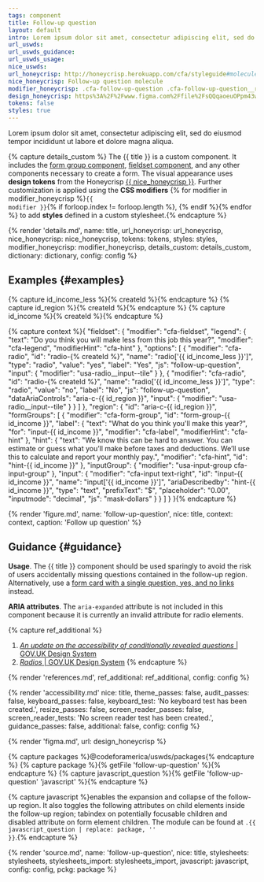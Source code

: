 ```yaml
---
tags: component
title: Follow-up question
layout: default
intro: Lorem ipsum dolor sit amet, consectetur adipiscing elit, sed do eiusmod tempor incididunt ut labore et dolore magna aliqua.
url_uswds:
url_uswds_guidance:
url_uswds_usage:
nice_uswds:
url_honeycrisp: http://honeycrisp.herokuapp.com/cfa/styleguide#molecules-follow_up_question
nice_honeycrisp: Follow-up question molecule
modifier_honeycrisp: .cfa-follow-up-question .cfa-follow-up-question__region
design_honeycrisp: https%3A%2F%2Fwww.figma.com%2Ffile%2FsQQqaoeuOPpm43wLlYfyEo%2FHoneycrisp-Design-System%3Ftype%3Ddesign%26node-id%3D6133%253A872%26mode%3Ddesign%26t%3DQEm097LeMZdJHFUX-1
tokens: false
styles: true
---
```


<!-- INTRO -->

Lorem ipsum dolor sit amet, consectetur adipiscing elit, sed do eiusmod tempor incididunt ut labore et dolore magna aliqua.

<!-- DETAILS -->

{% capture details_custom %}
The {{ title }} is a custom component. It includes the <a href="{{ config.baseUrl }}components/form-group/">form group component</a>, <a href="{{ config.baseUrl }}/components/fieldset">fieldset component</a>, and any other components necessary to create a form. The visual appearance uses <b>design tokens</b> from the Honeycrisp <a href="http://honeycrisp.herokuapp.com/cfa/styleguide#molecules-form_group" target="_blank" rel="noopener nofollow" class="usa-link--external">{{ nice_honeycrisp }}</a>. Further customization is applied using the <b>CSS modifiers</b> {% for modifier in modifier_honeycrisp %}<code>{{ modifier }}</code>{% if forloop.index != forloop.length %}, {% endif %}{% endfor %} to add <b>styles</b> defined in a custom stylesheet.{% endcapture %}

{% render 'details.md',
  name: title,
  url_honeycrisp: url_honeycrisp,
  nice_honeycrisp: nice_honeycrisp,
  tokens: tokens,
  styles: styles,
  modifier_honeycrisp: modifier_honeycrisp,
  details_custom: details_custom,
  dictionary: dictionary,
  config: config %}

<!-- EXAMPLES -->

## Examples {#examples}

{% capture id_income_less %}{% createId %}{% endcapture %}
{% capture id_region %}{% createId %}{% endcapture %}
{% capture id_income %}{% createId %}{% endcapture %}

{% capture context %}{
  "fieldset": {
    "modifier": "cfa-fieldset",
    "legend": {
      "text": "Do you think you will make less from this job this year?",
      "modifier": "cfa-legend",
      "modifierHint": "cfa-hint"
    },
    "options": [
      {
        "modifier": "cfa-radio",
        "id": "radio-{% createId %}",
        "name": "radio['{{ id_income_less }}']",
        "type": "radio",
        "value": "yes",
        "label": "Yes",
        "js": "follow-up-question",
        "input": {
          "modifier": "usa-radio__input--tile"
        }
      },
      {
        "modifier": "cfa-radio",
        "id": "radio-{% createId %}",
        "name": "radio['{{ id_income_less }}']",
        "type": "radio",
        "value": "no",
        "label": "No",
        "js": "follow-up-question",
        "dataAriaControls": "aria-c-{{ id_region }}",
        "input": {
          "modifier": "usa-radio__input--tile"
        }
      }
    ]
  },
  "region": {
    "id": "aria-c-{{ id_region }}",
    "formGroups": [
      {
        "modifier": "cfa-form-group",
        "id": "form-group-{{ id_income }}",
        "label": {
          "text": "What do you think you'll make this year?",
          "for": "input-{{ id_income }}",
          "modifier": "cfa-label",
          "modifierHint": "cfa-hint"
        },
        "hint": {
          "text": "We know this can be hard to answer. You can estimate or guess what you’ll make before taxes and deductions. We’ll use this to calculate and report your monthly pay.",
          "modifier": "cfa-hint",
          "id": "hint-{{ id_income }}"
        },
        "inputGroup": {
          "modifier": "usa-input-group cfa-input-group"
        },
        "input": {
          "modifier": "cfa-input text-right",
          "id": "input-{{ id_income }}",
          "name": "input['{{ id_income }}']",
          "ariaDescribedby": "hint-{{ id_income }}",
          "type": "text",
          "prefixText": "$",
          "placeholder": "0.00",
          "inputmode": "decimal",
          "js": "mask-dollars"
        }
      }
    ]
  }
}{% endcapture %}

{% render 'figure.md', name: 'follow-up-question', nice: title, context: context, caption: 'Follow up question' %}

<!-- GUIDANCE -->

## Guidance {#guidance}

**Usage**. The {{ title }} component should be used sparingly to avoid the risk of users accidentally missing questions contained in the follow-up region. Alternatively, use a <a href="{{ config.baseUrl }}components/form-card">form card with a single question, yes, and no links</a> instead.

**ARIA attributes**. The `aria-expanded` attribute is not included in this component because it is currently an invalid attribute for radio elements.

{% capture ref_additional %}
1. <a href="https://accessibility.blog.gov.uk/2021/09/21/an-update-on-the-accessibility-of-conditionally-revealed-questions/" target="_blank" rel="noopener nofollow" class="usa-link--external"><cite>An update on the accessibility of conditionally revealed questions</cite> | GOV.UK Design System</a>
1. <a href="https://design-system.service.gov.uk/components/radios/" target="_blank" rel="noopener nofollow" class="usa-link--external"><cite>Radios</cite> | GOV.UK Design System</a>
{% endcapture %}

{% render 'references.md', ref_additional: ref_additional, config: config %}

<!-- ACCESSIBILITY -->

{% render 'accessibility.md'
  nice: title,
  theme_passes: false,
  audit_passes: false,
  keyboard_passes: false,
  keyboard_test: 'No keyboard test has been created.',
  resize_passes: false,
  screen_reader_passes: false,
  screen_reader_tests: 'No screen reader test has been created.',
  guidance_passes: false,
  additional: false,
  config: config %}

<!-- DESIGN -->

{% render 'figma.md', url: design_honeycrisp %}

<!-- SOURCE -->

{% capture packages %}@codeforamerica/uswds/packages{% endcapture %}
{% capture package %}{% getFile 'follow-up-question' %}{% endcapture %}
{% capture javascript_question %}{% getFile 'follow-up-question' 'javascript' %}{% endcapture %}

{% capture javascript %}enables the expansion and collapse of the follow-up region. It also toggles the following attributes on child elements inside the follow-up region; tabindex on potentially focusable children and disabled attribute on form element children. The module can be found at <code>.{{ javascript_question | replace: package, '' }}</code>.{% endcapture %}

{% render 'source.md', name: 'follow-up-question', nice: title, stylesheets: stylesheets, stylesheets_import: stylesheets_import, javascript: javascript, config: config, pckg: package %}
